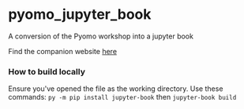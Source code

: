 # pyomo_jupyter_book
A conversion of the Pyomo workshop into a jupyter book

Find the companion website [here](https://secquoia.github.io/pyomo_jupyter_book/intro.html)


### How to build locally
Ensure you've opened the file as the working directory. Use these commands:
`py -m pip install jupyter-book`
then
`jupyter-book build`